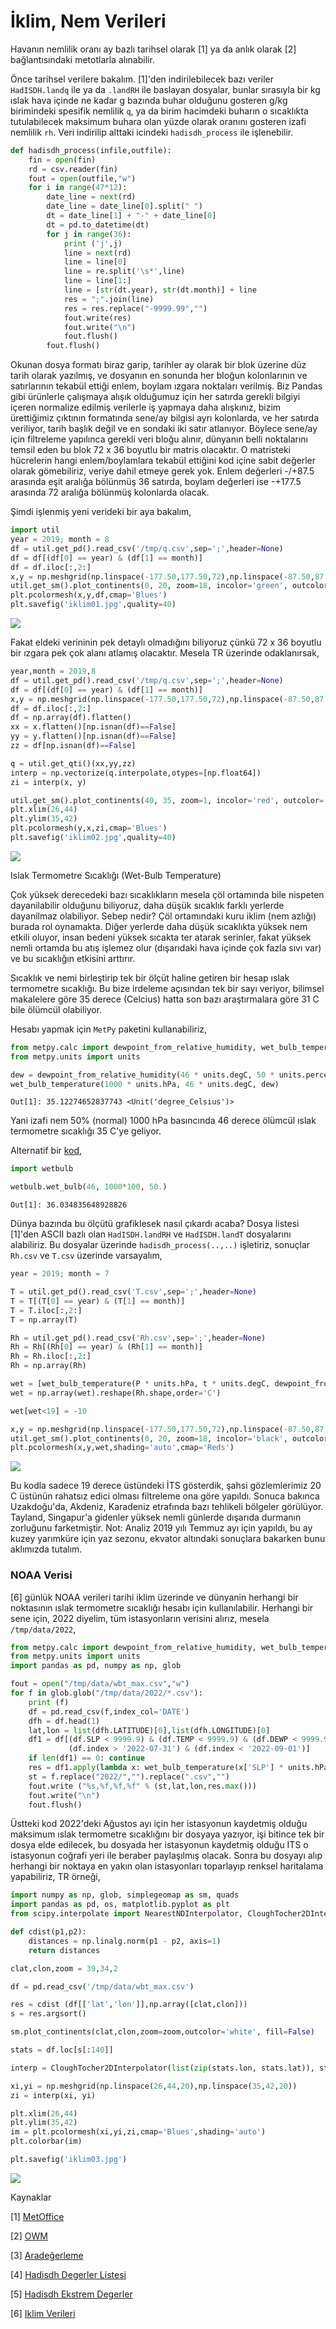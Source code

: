 # İklim, Nem Verileri

Havanın nemlilik oranı ay bazlı tarihsel olarak [1] ya da anlık olarak [2]
bağlantısındaki metotlarla alınabilir.

Önce tarihsel verilere bakalım. [1]'den indirilebilecek bazı veriler
`HadISDH.landq` ile ya da `.landRH` ile baslayan dosyalar, bunlar
sırasıyla bir kg ıslak hava içinde ne kadar g bazında buhar olduğunu
gosteren g/kg birimindeki spesifik nemlilik `q`, ya da birim hacimdeki
buharın o sıcaklıkta tutulabilecek maksimum buhara olan yüzde olarak
oranını gosteren izafi nemlilik `rh`. Veri indirilip alttaki icindeki
`hadisdh_process` ile işlenebilir.

```python
def hadisdh_process(infile,outfile):
    fin = open(fin)
    rd = csv.reader(fin)
    fout = open(outfile,"w")
    for i in range(47*12):
        date_line = next(rd)
        date_line = date_line[0].split(" ")
        dt = date_line[1] + "-" + date_line[0]
        dt = pd.to_datetime(dt)
        for j in range(36):
            print ('j',j)
            line = next(rd)
            line = line[0]
            line = re.split('\s*',line)
            line = line[1:]
            line = [str(dt.year), str(dt.month)] + line
            res = ";".join(line)
            res = res.replace("-9999.99","")
            fout.write(res)
            fout.write("\n")
            fout.flush()
        fout.flush()
```

Okunan dosya formatı biraz garip, tarihler ay olarak bir blok üzerine
düz tarih olarak yazılmış, ve dosyanın en sonunda her bloğun
kolonlarının ve satırlarının tekabül ettiği enlem, boylam ızgara
noktaları verilmiş. Biz Pandas gibi ürünlerle çalışmaya alışık
olduğumuz için her satırda gerekli bilgiyi içeren normalize edilmiş
verilerle iş yapmaya daha alışkınız, bizim ürettiğimiz çıktının
formatında sene/ay bilgisi ayrı kolonlarda, ve her satırda veriliyor,
tarih başlık değil ve en sondaki iki satır atlanıyor.  Böylece sene/ay
için filtreleme yapılınca gerekli veri bloğu alınır, dünyanın belli
noktalarını temsil eden bu blok 72 x 36 boyutlu bir matris
olacaktır. O matristeki hücrelerin hangi enlem/boylamlara tekabül
ettiğini kod içine sabit değerler olarak gömebiliriz, veriye dahil
etmeye gerek yok. Enlem değerleri -/+87.5 arasında eşit aralığa
bölünmüş 36 satırda, boylam değerleri ise -+177.5 arasında 72 aralığa
bölünmüş kolonlarda olacak.

Şimdi işlenmiş yeni verideki bir aya bakalım,

```python
import util 
year = 2019; month = 8
df = util.get_pd().read_csv('/tmp/q.csv',sep=';',header=None)
df = df[(df[0] == year) & (df[1] == month)]
df = df.iloc[:,2:]
x,y = np.meshgrid(np.linspace(-177.50,177.50,72),np.linspace(-87.50,87.50,36))
util.get_sm().plot_continents(0, 20, zoom=18, incolor='green', outcolor='white', fill=False)
plt.pcolormesh(x,y,df,cmap='Blues')
plt.savefig('iklim01.jpg',quality=40)
```

![](iklim01.jpg)

Fakat eldeki verininin pek detaylı olmadığını biliyoruz çünkü 72 x 36 boyutlu
bir ızgara pek çok alanı atlamış olacaktır. Mesela TR üzerinde odaklanırsak,

```python
year,month = 2019,8
df = util.get_pd().read_csv('/tmp/q.csv',sep=';',header=None)
df = df[(df[0] == year) & (df[1] == month)]
x,y = np.meshgrid(np.linspace(-177.50,177.50,72),np.linspace(-87.50,87.50,36))
df = df.iloc[:,2:]
df = np.array(df).flatten()
xx = x.flatten()[np.isnan(df)==False]
yy = y.flatten()[np.isnan(df)==False]
zz = df[np.isnan(df)==False]

q = util.get_qti()(xx,yy,zz)
interp = np.vectorize(q.interpolate,otypes=[np.float64])
zi = interp(x, y)

util.get_sm().plot_continents(40, 35, zoom=1, incolor='red', outcolor='white', fill=False)
plt.xlim(26,44)
plt.ylim(35,42)
plt.pcolormesh(y,x,zi,cmap='Blues')
plt.savefig('iklim02.jpg',quality=40)
```

![](iklim02.jpg)

Islak Termometre Sıcaklığı (Wet-Bulb Temperature)

Çok yüksek derecedeki bazı sıcaklıkların mesela çöl ortamında bile
nispeten dayanilabilir olduğunu biliyoruz, daha düşük sıcaklık farklı
yerlerde dayanilmaz olabiliyor. Sebep nedir? Çöl ortamındaki kuru
iklim (nem azlığı) burada rol oynamakta. Diğer yerlerde daha düşük
sıcaklıkta yüksek nem etkili oluyor, insan bedeni yüksek sıcakta ter
atarak serinler, fakat yüksek nemli ortamda bu atış işlemez olur
(dışarıdaki hava içinde çok fazla sıvı var) ve bu sıcaklığın etkisini
arttırır.

Sıcaklık ve nemi birleştirip tek bir ölçüt haline getiren bir hesap
ıslak termometre sıcaklığı. Bu bize irdeleme açısından tek bir sayı
veriyor, bilimsel makalelere göre 35 derece (Celcius) hatta son bazı
araştırmalara göre 31 C bile ölümcül olabiliyor.

Hesabı yapmak için `MetPy` paketini kullanabiliriz,

```python
from metpy.calc import dewpoint_from_relative_humidity, wet_bulb_temperature
from metpy.units import units

dew = dewpoint_from_relative_humidity(46 * units.degC, 50 * units.percent)
wet_bulb_temperature(1000 * units.hPa, 46 * units.degC, dew)
```

```text
Out[1]: 35.12274652837743 <Unit('degree_Celsius')>
```

Yani izafi nem 50% (normal) 1000 hPa basıncında 46 derece ölümcül ıslak termometre
sıcaklığı 35 C'ye geliyor.

Alternatif bir [kod](wetbulb.py),

```python
import wetbulb

wetbulb.wet_bulb(46, 1000*100, 50.)
```

```text
Out[1]: 36.034835648928826
```

Dünya bazında bu ölçütü grafiklesek nasıl çıkardı acaba? Dosya listesi
[1]'den ASCII bazlı olan `HadISDH.landRH` ve `HadISDH.landT`
dosyalarını alabiliriz. Bu dosyalar üzerinde `hadisdh_process(..,..)`
işletiriz, sonuçlar `Rh.csv` ve `T.csv` üzerinde varsayalım,

```python
year = 2019; month = 7

T = util.get_pd().read_csv('T.csv',sep=';',header=None)
T = T[(T[0] == year) & (T[1] == month)]
T = T.iloc[:,2:]
T = np.array(T)

Rh = util.get_pd().read_csv('Rh.csv',sep=';',header=None)
Rh = Rh[(Rh[0] == year) & (Rh[1] == month)]
Rh = Rh.iloc[:,2:]
Rh = np.array(Rh)

wet = [wet_bulb_temperature(P * units.hPa, t * units.degC, dewpoint_from_relative_humidity(t * units.degC, h * units.percent)).magnitude for t, h in np.nditer([T,Rh],order='C') ]
wet = np.array(wet).reshape(Rh.shape,order='C')

wet[wet<19] = -10

x,y = np.meshgrid(np.linspace(-177.50,177.50,72),np.linspace(-87.50,87.50,36))
util.get_sm().plot_continents(0, 20, zoom=18, incolor='black', outcolor='white', fill=False)
plt.pcolormesh(x,y,wet,shading='auto',cmap='Reds')
```

![](iklim05.jpg)

Bu kodla sadece 19 derece üstündeki İTS gösterdik, şahsi gözlemlerimiz
20 C üstünün rahatsız edici olması filtreleme ona göre yapıldı. Sonuca
bakınca Uzakdoğu'da, Akdeniz, Karadeniz etrafında bazı tehlikeli
bölgeler görülüyor. Tayland, Singapur'a gidenler yüksek nemli günlerde
dışarıda durmanın zorluğunu farketmiştir. Not: Analiz 2019 yılı Temmuz
ayı için yapıldı, bu ay kuzey yarımküre için yaz sezonu, ekvator
altındaki sonuçlara bakarken bunu aklımızda tutalım.

### NOAA Verisi

[6] günlük NOAA verileri tarihi iklim üzerinde ve dünyanin herhangi
bir noktasının ıslak termometre sıcaklığı hesabı için kullanılabilir.
Herhangi bir sene için, 2022 diyelim, tüm istasyonların verisini alırız,
mesela `/tmp/data/2022`,

```python
from metpy.calc import dewpoint_from_relative_humidity, wet_bulb_temperature
from metpy.units import units
import pandas as pd, numpy as np, glob

fout = open("/tmp/data/wbt_max.csv","w")
for f in glob.glob("/tmp/data/2022/*.csv"):
    print (f)
    df = pd.read_csv(f,index_col='DATE')
    dfh = df.head(1)
    lat,lon = list(dfh.LATITUDE)[0],list(dfh.LONGITUDE)[0]
    df1 = df[(df.SLP < 9999.9) & (df.TEMP < 9999.9) & (df.DEWP < 9999.9) &
             (df.index > '2022-07-31') & (df.index < '2022-09-01')]
    if len(df1) == 0: continue
    res = df1.apply(lambda x: wet_bulb_temperature(x['SLP'] * units.hPa, x['TEMP']*units.degF, x['DEWP']*units.degF).to(units.degC).magnitude,axis=1)
    st = f.replace("2022/","").replace(".csv","")
    fout.write ("%s,%f,%f,%f" % (st,lat,lon,res.max()))
    fout.write("\n")
    fout.flush()
```

Üstteki kod 2022'deki Ağustos ayı için her istasyonun kaydetmiş olduğu
maksimum ıslak termometre sıcaklığını bir dosyaya yazıyor, işi bitince
tek bir dosya elde edilecek, bu dosyada her istasyonun kaydetmiş
olduğu ITS o istasyonun coğrafi yeri ile beraber paylaşılmış olacak.
Sonra bu dosyayı alıp herhangi bir noktaya en yakın olan istasyonları
toparlayıp renksel haritalama yapabiliriz, TR örneği,

```python
import numpy as np, glob, simplegeomap as sm, quads
import pandas as pd, os, matplotlib.pyplot as plt
from scipy.interpolate import NearestNDInterpolator, CloughTocher2DInterpolator

def cdist(p1,p2):    
    distances = np.linalg.norm(p1 - p2, axis=1)
    return distances

clat,clon,zoom = 39,34,2

df = pd.read_csv('/tmp/data/wbt_max.csv')

res = cdist (df[['lat','lon']],np.array([clat,clon]))
s = res.argsort()

sm.plot_continents(clat,clon,zoom=zoom,outcolor='white', fill=False)

stats = df.loc[s[:140]]

interp = CloughTocher2DInterpolator(list(zip(stats.lon, stats.lat)), stats.wbt)

xi,yi = np.meshgrid(np.linspace(26,44,20),np.linspace(35,42,20))
zi = interp(xi, yi)

plt.xlim(26,44)
plt.ylim(35,42)
im = plt.pcolormesh(xi,yi,zi,cmap='Blues',shading='auto')
plt.colorbar(im)

plt.savefig('iklim03.jpg')
```

![](iklim03.jpg)

Kaynaklar

[1] <a href="https://www.metoffice.gov.uk/hadobs/hadisdh/downloadLAND.html">MetOffice</a>

[2] <a href="../../2017/09/meteoroloji-verileri-ecmwf-noaa-openweathermap.html">OWM</a>

[3] <a href="../../2012/08/aradegerleme-interpolation.html">Aradeğerleme</a>

[4] <a href="https://www.metoffice.gov.uk/hadobs/hadisdh">Hadisdh Degerler Listesi</a>

[5] <a href="https://www.metoffice.gov.uk/hadobs/hadisdh/downloadEXTREMES.html">Hadisdh Ekstrem Degerler</a>

[6] <a href="../../2021/12/netcdf-wind-historical-noaa-iklim-veri.md">Iklim Verileri</a>